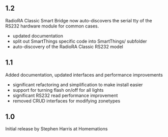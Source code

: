 ## 1.2
RadioRA Classic Smart Bridge now auto-discovers the serial tty of the RS232 hardware module for common cases.

 - updated documentation
 - split out SmartThings specific code into SmartThings/ subfolder
 - auto-discovery of the RadioRA Classic RS232 model

## 1.1
Added documentation, updated interfaces and performance improvements

 - significant refactoring and simplification to make install easier
 - support for turning flash on/off for all lights
 - significant RS232 read performance improvement 
 - removed CRUD interfaces for modifying zonetypes

## 1.0
Initial release by Stephen Harris at Homemations
